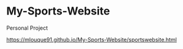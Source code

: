 # My-Sports-Website
Personal Project



https://mlouque91.github.io/My-Sports-Website/sportswebsite.html
